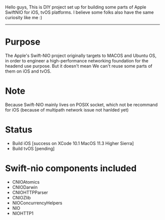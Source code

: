 Hello guys, This is DIY project set up for building some parts of Apple SwiftNIO for iOS, tvOS platforms.
I believe some folks also have the same curiosity like me :)

------------------------
# Purpose
The Apple's Swift-NIO project originally targets to MACOS and Ubuntu OS, in order to engineer a high-performance networking foundation for the headend use purpose. But it doesn't mean We can't reuse some parts of them on iOS and tvOS.

# Note
Because Swift-NIO mainly lives on POSIX socket, which not be recommand for iOS (because of multipath network issue not hanlded yet)

# Status
+ Build iOS [success on XCode 10.1 MacOS 11.3 Higher Sierra]
+ Build tvOS [pending]


# Swift-nio components included
+ CNIOAtomics
+ CNIODarwin
+ CNIOHTTPParser
+ CNIOZlib
+ NIOConcurrencyHelpers
+ NIO
+ NIOHTTP1
